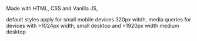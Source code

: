 Made with HTML, CSS and Vanilla JS,

default styles apply for small mobile devices 320px witdh, media queries for devices with >1024px width, small desktop and >1920px width medium desktop

